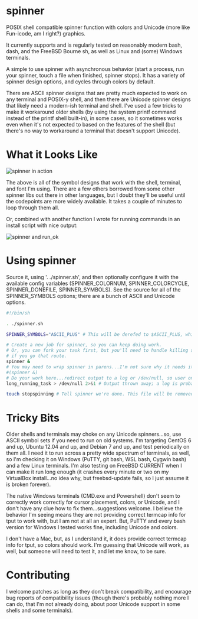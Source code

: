 # spinner
POSIX shell compatible spinner function with colors and Unicode (more like Fun-icode, am I right?) graphics.

It currently supports and is regularly tested on reasonably modern bash, dash, and the FreeBSD Bourne sh, as well as Linux and (some) Windows terminals.

A simple to use spinner with asynchronous behavior (start a process, run your spinner, touch a file when finished, spinner stops). It has a variety of spinner design options, and cycles through colors by default.

There are ASCII spinner designs that are pretty much expected to work on any terminal and POSIX-y shell, and then there are Unicode spinner designs that likely need a modern-ish terminal and shell. I've used a few tricks to make it workaround older shells (by using the system printf command instead of the printf shell built-in), in some cases, so it sometimes works even when it's not expected to based on the features of the shell (but there's no way to workaround a terminal that doesn't support Unicode).

# What it Looks Like

![spinner in action](http://i.imgur.com/gquCDSi.gif)

The above is all of the symbol designs that work with the shell, terminal, and font I'm using. There are a few others borrowed from some other spinner libs out there in other languages, but I doubt they'll be useful until the codepoints are more widely available. It takes a couple of minutes to loop through them all.

Or, combined with another function I wrote for running commands in an install script with nice output:

![spinner and run_ok](http://i.imgur.com/7gcOilK.gif)

# Using spinner

Source it, using '. ./spinner.sh', and then optionally configure it with the available config variables (SPINNER_COLORNUM, SPINNER_COLORCYCLE, SPINNER_DONEFILE, SPINNER_SYMBOLS). See the source for all of the SPINNER_SYMBOLS options; there are a bunch of ASCII and Unicode options.

```bash
#!/bin/sh

. ./spinner.sh

SPINNER_SYMBOLS="ASCII_PLUS" # This will be derefed to $ASCII_PLUS, which is a predefined list of symbols

# Create a new job for spinner, so you can keep doing work.
# Or, you can fork your task first, but you'll need to handle killing spinner as part of it,
# if you go that route.
spinner &
# You may need to wrap spinner in parens...I'm not sure why it needs it sometimes. e.g.:
#(spinner &)
# Do your work here...redirect output to a log or /dev/null, so user only sees spinner.
long_running_task > /dev/null 2>&1 # Output thrown away; a log is probably a better destination.

touch stopspinning # Tell spinner we're done. This file will be removed by spinner().
```

# Tricky Bits

Older shells and terminals may choke on any Unicode spinners...so, use ASCII symbol sets if you need to run on old systems. I'm targeting CentOS 6 and up, Ubuntu 12.04 and up, and Debian 7 and up, and test periodically on them all. I need it to run across a pretty wide spectrum of terminals, as well, so I'm checking it on Windows (PuTTY, git bash, WSL bash, Cygwin bash) and a few Linux terminals. I'm also testing on FreeBSD CURRENT when I can make it run long enough (it crashes every minute or two on my VirtualBox install...no idea why, but freebsd-update fails, so I just assume it is broken forever).

The native Windows terminals (CMD.exe and Powershell) don't seem to correctly work correctly for cursor placement, colors, or Unicode, and I don't have any clue how to fix them...suggestions welcome. I believe the behavior I'm seeing means they are not providing correct termcap info for tput to work with, but I am not at all an expert. But, PuTTY and every bash version for Windows I tested works fine, including Unicode and colors. 

I don't have a Mac, but, as I understand it, it does provide correct termcap info for tput, so colors should work. I'm guessing that Unicode will work, as well, but someone will need to test it, and let me know, to be sure.

# Contributing

I welcome patches as long as they don't break compatibility, and encourage bug reports of compatibility issues (though there's probably nothing more I can do, that I'm not already doing, about poor Unicode support in some shells and some terminals).

